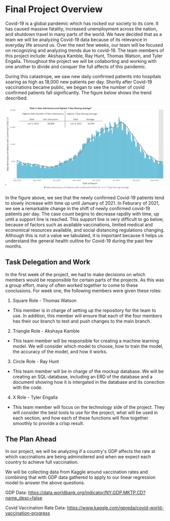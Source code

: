 # Final Project Overview

Covid-19 is a global pandemic which has rocked our society to its core. It has caused massive fatality, increased unemployment across the nation, and shutdown travel in many parts of the world. We have decided that as a team we will be analyzing Covid-19 data because of its relevance in everyday life around us. Over the next few weeks, our team will be focused on recognizing and analyzing trends due to covid-19. The team members of this project include: Akshaya Kamble, Ray Hunt, Thomas Watson, and Tyler Engalla. Throughout the project we will be collaborting and working with one another to divide and conquer the full affects of this pandemic.

During this catastrope, we saw new daily confirmed patients into hospitals soaring as high as 18,000 new patients per day. Shortly after Covid-19 vaccinations became public, we began to see the number of covid confirmed patients fall significantly. The figure below shows the trend described. 

![Covid-19_DailyCases.PNG](Resources/Covid-19_DailyCases.PNG)

In the figure above, we see that the newly confirmed Covid-19 patients tend to slowly increase with time up until January of 2021. In Feburary of 2021, we see a remarkable change in the shift of newly confirmed covid-19 patients per day. The case count begins to decrease rapdily with time, up until a support line is reached. This support line is very difficult to go below, because of factors such as available vaccinations, limited medical and economical resources available, and social distancing regulations changing. Although this is not a value we tabulated, it is important because it helps us understand the general health outline for Covid-19 during the past few months.

## Task Delegation and Work
In the first week of the project, we had to make decisions on which members would be responsible for certain parts of the projects. As this was a group effort, many of often worked together to come to these conclusions. For week one, the following members were given these roles:

1) Square Role - Thomas Watson
- This member is in charge of setting up the repository for the team to use. In addition, this member will ensure that each of the four members has their our branch to test and push changes to the main branch.

2) Triangle Role - Akshaya Kamble 
- This team member will be responsible for creating a machine learning model. We will consider which model to choose, how to train the model, the accuracy of the model, and how it works.

3) Circle Role - Ray Hunt
- This team member will be in charge of the mockup database. We will be creating an SQL-database, including an ERD of the database and a document showing how it is intergated in the database and its conection with the code.

4) X Role - Tyler Engalla
- This team member will focus on the technology side of the project. They will consider the best tools to use for the project, what will be used in each section, and how each of these functions will flow together smoothly to provide a crisp result.

## The Plan Ahead

In our project, we will be analyzing if a country's GDP affects the rate at which vaccinations are being adminsitered and when we expect each country to achieve full vaccination. 

We will be collecting data from Kaggle around vaccination rates and combining that with GDP data gathered to apply to our linear regression model to answer the above questions.  

GDP Data: https://data.worldbank.org/indicator/NY.GDP.MKTP.CD?name_desc=false

Covid Vaccination Rate Data: https://www.kaggle.com/gpreda/covid-world-vaccination-progress

